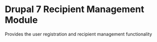 
# Drupal 7 Recipient Management Module

Provides the user registration and recipient management functionality
